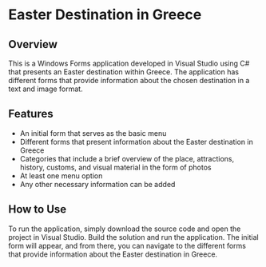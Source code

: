 # Easter Destination in Greece

## Overview
This is a Windows Forms application developed in Visual Studio using C# that presents an Easter destination within Greece. The application has different forms that provide information about the chosen destination in a text and image format.

## Features
* An initial form that serves as the basic menu
* Different forms that present information about the Easter destination in Greece
* Categories that include a brief overview of the place, attractions, history, customs, and visual material in the form of photos
* At least one menu option
* Any other necessary information can be added

## How to Use
To run the application, simply download the source code and open the project in Visual Studio. Build the solution and run the application. The initial form will appear, and from there, you can navigate to the different forms that provide information about the Easter destination in Greece.
